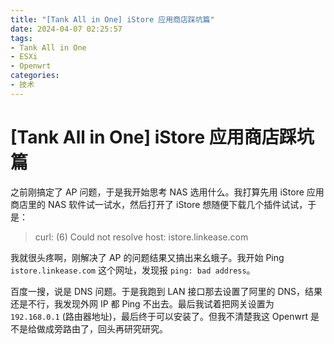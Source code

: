 ```yaml
---
title: "[Tank All in One] iStore 应用商店踩坑篇"
date: 2024-04-07 02:25:57
tags:
- Tank All in One
- ESXi
- Openwrt
categories: 
- 技术
---
```

# [Tank All in One] iStore 应用商店踩坑篇

之前刚搞定了 AP 问题，于是我开始思考 NAS 选用什么。我打算先用 iStore 应用商店里的 NAS 软件试一试水，然后打开了 iStore 想随便下载几个插件试试，于是：

> curl: (6) Could not resolve host: istore.linkease.com

我就很头疼啊，刚解决了 AP 的问题结果又搞出来幺蛾子。我开始 Ping `istore.linkease.com` 这个网址，发现报 `ping: bad address`。

百度一搜，说是 DNS 问题。于是我跑到 LAN 接口那去设置了阿里的 DNS，结果还是不行，我发现外网 IP 都 Ping 不出去。最后我试着把网关设置为 `192.168.0.1` (路由器地址)，最后终于可以安装了。但我不清楚我这 Openwrt 是不是给做成旁路由了，回头再研究研究。

